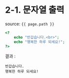 # 2-1. 문자열 출력

source: `{{ page.path }}`

```php
<?
	echo "반갑습니다.<br>";
	echo "행복한 하루 되세요!";
?>
```


결과 :
```
반갑습니다.
행복한 하루 되세요!
```
